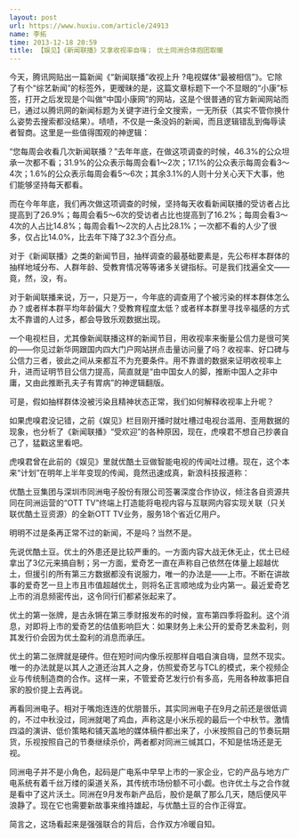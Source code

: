 ```yaml
---
layout: post
url: https://www.huxiu.com/article/24913
name: 李拓
time: 2013-12-18 20:59
title: 【娱见】《新闻联播》又拿收视率自嗨； 优土同洲合体抱团取暖
---
```

今天，腾讯网贴出一篇新闻《“新闻联播”收视上升 ?电视媒体“最被相信”》。它除了有个“综艺新闻”的标签外，更暧昧的是，这篇文章标题下一个不显眼的“小康”标签，打开之后发现是个叫做“中国小康网”的网站，这是个很普通的官方新闻网站而已，通过以腾讯网的新闻标题为关键字进行全文搜索，一无所获（其实不管你换什么姿势去搜索都没结果）。啧啧，不仅是一条没妈的新闻，而且逻辑错乱到侮辱读者智商。这里是一些值得围观的神逻辑：

“您每周会收看几次新闻联播？”去年年底，在做这项调查的时候，46.3%的公众坦承一次都不看；31.9%的公众表示每周会看1～2次；17.1%的公众表示每周会看3～4次；1.6%的公众表示每周会看5～6次；其余3.1%的人则十分关心天下大事，他们能够坚持每天都看。

而在今年年底，我们再次做这项调查的时候，坚持每天收看新闻联播的受访者占比提高到了26.9%；每周会看5～6次的受访者占比也提高到了16.2%；每周会看3～4次的人占比14.8%；每周会看1～2次的人占比28.1%；一次都不看的人少了很多，仅占比14.0%，比去年下降了32.3个百分点。

对于《新闻联播》之类的新闻节目，抽样调查的最基础要素是，先公布样本群体的抽样地域分布、人群年龄、受教育情况等等诸多关键指标。可是我们找遍全文——竟，然，没，有。

对于新闻联播来说，万一，只是万一，今年底的调查用了个被污染的样本群体怎么办？或者样本群平均年龄偏大？受教育程度太低？或者样本群里寻找辛福感的方式太不靠谱的人过多，都会导致乐观数据出现。

一个电视栏目，尤其像新闻联播这样的新闻节目，用收视率来衡量公信力是很可笑的——你见过新华网跟国内四大门户网站拼点击量访问量了吗？收视率、好口碑与公信力三者，彼此之间从来都互不为充要条件。用不靠谱的数据来证明收视率上升，进而证明节目公信力提高，简直就是“由中国女人的脚，推断中国人之非中庸，又由此推断孔夫子有胃病”的神逻辑翻版。

可是，假如抽样群体没被污染且精神状态正常，我们如何解释收视率上升呢？

如果虎嗅君没记错，之前《娱见》栏目刚开播时就吐槽过电视台滥用、歪用数据的现象，也分析了《新闻联播》“受欢迎”的各种原因，现在，虎嗅君不想自己抄袭自己了，猛戳这里看吧。

虎嗅君曾在此前的《娱见》里就优酷土豆做智能电视的传闻吐过槽。现在，这个本来“计划”在明年上半年变现的传闻，竟然迅速成真，新浪科技报道称：

优酷土豆集团与深圳市同洲电子股份有限公司签署深度合作协议，倾注各自资源共同在同洲运营的“OTT TV”终端上打造能将电视内容与互联网内容实现关联（只关联优酷土豆资源）的全新OTT TV业务，服务18个省近亿用户。

明明不过是条再正常不过的新闻，不是吗？当然不是。

先说优酷土豆。优土的外患还是比较严重的。一方面内容大战无休无止，优土已经拿出了3亿元来搞自制；另一方面，爱奇艺一直在声称自己依然在体量上超越优土，但援引的所有第三方数据都没有说服力，唯一的办法是——上市。不断在讲故事的爱奇艺一旦上市且市值超越优土，则将名正言顺地成为业内第一。最近爱奇艺上市的消息频密传出，这令同行们都紧张起来了。

优土的第一张牌，是古永锵在第三季财报发布的时候，宣布第四季将盈利。这个消息，对即将上市的爱奇艺的估值影响巨大：如果财务上未公开的爱奇艺未盈利，则其发行价会因为优土盈利的消息而承压。

优土的第二张牌就是硬件。但在短时间内像乐视那样自唱自演自嗨，显然不现实。唯一的办法就是以其人之道还治其人之身，仿照爱奇艺与TCL的模式，来个视频企业与传统制造商的合作。这样一来，不管爱奇艺发行价有多高，先用各种故事把自家的股价提上去再说。

再看同洲电子。相对于嘴炮连连的优朋普乐，其实同洲电子在9月之前还是很低调的，不过中秋没过，同洲就喝了鸡血，声称这是小米乐视的最后一个中秋节。激情四溢的演讲、低价策略和铺天盖地的媒体稿件都出来了，小米按照自己的节奏玩期货，乐视按照自己的节奏继续杀价，两者都对同洲三缄其口，不知是怯场还是无视。

同洲电子并不是小角色，起码是广电系中早早上市的一家企业，它的产品与地方广电系统有着千丝万缕的渠道关系，其传统市场份额不可小觑。也许优土与之合作就是看中了这片沃土。同洲在9月发布新产品后，股价是飙了那么几天，随后便风平浪静了。现在它也需要新故事来维持雄起，与优酷土豆的合作正得宜。

简言之，这场看起来是强强联合的背后，合作双方冷暖自知。

